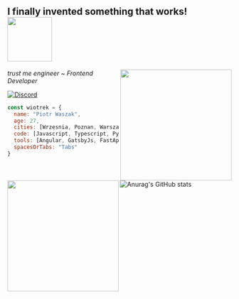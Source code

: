 <h2>I finally invented something that works! <img src="https://media.giphy.com/media/kyWRrASd9CZ0UYPJ2h/giphy.gif" width="100"></h2>
<img align='right' src="https://media.giphy.com/media/5BMkttS68S6zZKRVd8/giphy.gif" width="250">

<p><em>trust me engineer ~ Frontend Developer</em></p>

<a href="https://discordapp.com/users/678206703275343883">
  
  ![Discord](https://img.shields.io/badge/Discord-%235865F2.svg?style=for-the-badge&logo=discord&logoColor=white)

</a>

```javascript
const wiotrek = {
  name: "Piotr Waszak",
  age: 27,
  cities: [Wrzesnia, Poznan, Warszawa],
  code: [Javascript, Typescript, Python, C#],
  tools: [Angular, GatsbyJs, FastApi, Node, GraphQL, Docker],
  spacesOrTabs: "Tabs"
}
```
<br />

<img align='left' src="https://media.giphy.com/media/t9vDsfwBSLDYSFDlTc/giphy.gif" width="250">

![Anurag's GitHub stats](https://github-readme-stats.vercel.app/api?username=wiotrek&show_icons=true&theme=onedark)


